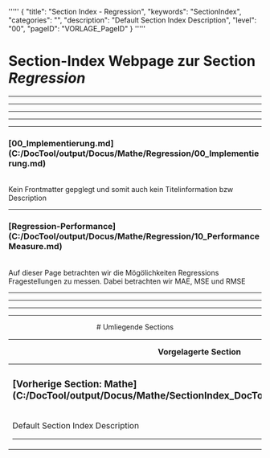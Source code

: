 '''''
{
"title": "Section Index - Regression",
"keywords": "SectionIndex",
"categories": "",
"description": "Default Section Index Description",
"level": "00",
"pageID": "VORLAGE_PageID"
}
'''''


<h1>Section-Index Webpage zur Section <i>Regression</i></h1>

<hr><hr><hr><hr><hr>


<h3>[00_Implementierung.md](C:/DocTool/output/Docus/Mathe/Regression/00_Implementierung.md)</h3><br>Kein Frontmatter gepglegt und somit auch kein Titelinformation bzw Description<hr>


<h3>[Regression-Performance](C:/DocTool/output/Docus/Mathe/Regression/10_PerformanceMeasure.md)</h3><br>Auf dieser Page betrachten wir die Mögölichkeiten Regressions Fragestellungen zu messen. Dabei betrachten wir MAE, MSE und RMSE <hr><center><hr><hr><hr> # Umliegende Sections
 </h2><br><table><thead> <tr> <th><center>Vorgelagerte Section</center></th> <th><center>Nachgelagerte Section</center></th></tr></thead><tbody><tr><td><h3>[Vorherige Section: Mathe](C:/DocTool/output/Docus/Mathe/SectionIndex_DocTooloutputDocusMathe.html)</h3><br>Default Section Index Description<hr></td><td>ListeNachgelagerte Sections</td></tr></tbody></table>
